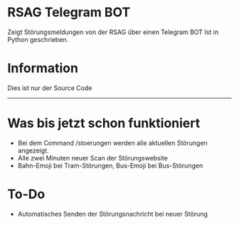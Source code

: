 # RSAG Telegram BOT
Zeigt Störungsmeldungen von der RSAG über einen Telegram BOT
Ist in Python geschrieben. 

# Information
Dies ist nur der Source Code
_____________________________________________________________________
# Was bis jetzt schon funktioniert
- Bei dem Command /stoerungen werden alle aktuellen Störungen angezeigt.
- Alle zwei Minuten neuer Scan der Störungswebsite
- Bahn-Emoji bei Tram-Störungen, Bus-Emoji bei Bus-Störungen

# To-Do
- Automatisches Senden der Störungsnachricht bei neuer Störung
